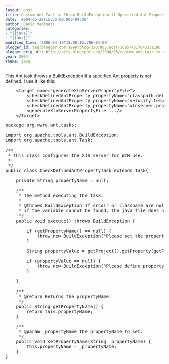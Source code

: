 ```yaml
---
layout: post
title: Custom Ant Task to Throw BuildException if Specified Ant Property is Not Defined
date: '2004-05-28T15:35:00.000-04:00'
author: David Medinets
categories:
- "[[java]]"
- "[[ant]]"
modified_time: '2006-04-19T18:08:16.706-04:00'
blogger_id: tag:blogger.com,1999:blog-3207985.post-108577317845331196
blogger_orig_url: http://affy.blogspot.com/2004/05/custom-ant-task-to-throw.md
year: 2004
theme: java
---
```


<p>This Ant task throws a BuildException if a specified Ant property is not defined. I use it like this:</p>


<pre>
    &lt;target name="generateXlnServerPropertyFile"&gt;
        &lt;checkDefinedAntProperty propertyName="classpath.delimiter"/&gt;
        &lt;checkDefinedAntProperty propertyName="velocity.template.directory"/&gt;
        &lt;checkDefinedAntProperty propertyName="xlnserver.property.file"/&gt;
        &lt;generateXlnServerPropertyFile .../&gt;
    &lt;/target&gt;
</pre>

<pre>
package org.wwre.ant.tasks;

import org.apache.tools.ant.BuildException;
import org.apache.tools.ant.Task;

/**
 * This class configures the XIS server for WIM use.
 *
 */
public class CheckDefinedAntPropertyTask extends Task{

    private String propertyName = null;

    /**
     * The method executing the task.
     *
     * @throws BuildException If srcdir or classname are null. This exception is also thrown
     * if the variable cannot be found, The java file does not exist,
     */
    public void execute() throws BuildException {

        if (getPropertyName() == null) {
            throw new BuildException("Please set the propertyName attribute.");
        }

        String propertyValue = getProject().getProperty(getPropertyName());

        if (propertyValue == null) {
            throw new BuildException("Please define property[" + getPropertyName() + "].");
        }

    }

    /**
     * @return Returns the propertyName.
     */
    public String getPropertyName() {
        return this.propertyName;
    }

    /**
     * @param _propertyName The propertyName to set.
     */
    public void setPropertyName(String _propertyName) {
        this.propertyName = _propertyName;
    }
}
</pre>